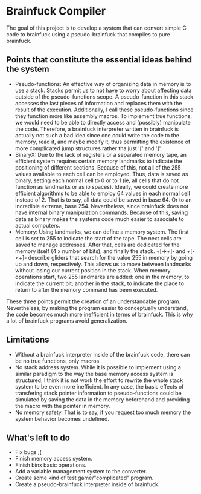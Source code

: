 # Brainfuck Compiler

The goal of this project is to develop a system that can convert simple C code to brainfuck using a pseudo-brainfuck that compiles to pure brainfuck.

## Points that constitute the essential ideas behind the system

* Pseudo-functions: An effective way of organizing data in memory is to use a stack. Stacks permit us to not have to worry about affecting data outside of the pseudo-functions scope. A pseudo-function in this stack accesses the last pieces of information and replaces them with the result of the execution. Additionally, I call these pseudo-functions since they function more like assembly macros. To implement true functions, we would need to be able to directly access and (possibly) manipulate the code. Therefore, a brainfuck interpreter written in brainfuck is actually not such a bad idea since one could write the code to the memory, read it, and maybe modify it, thus permitting the existence of more complicated jump structures rather tha just '[' and ']'.
* BinaryX: Due to the lack of registers or a separated memory tape, an efficient system requires certain memory landmarks to indicate the positioning of different sections. Because of this, not all of the 255 values available to each cell can be employed. Thus, data is saved as binary, setting each normal cell to 0 or to 1 (ie, all cells that do not function as landmarks or as io spaces). Ideally, we could create more efficient algorithms to be able to employ 64 values in each normal cell instead of 2. That is to say, all data could be saved in base 64. Or to an incredible extreme, base 254. Nevertheless, since brainfuck does not have internal binary manipulation commands. Because of this, saving data as binary makes the systems code much easier to associate to actual computers.
* Memory: Using landmarks, we can define a memory system. The first cell is set to 255 to indicate the start of the tape. The next cells are saved to manage addresses. After that, cells are dedicated for the memory itself (4 x number of bits), and finally the stack. +[->+]- and +[-<+]- describe gliders that search for the value 255 in memory by going up and down, respectively. This allows us to move between landmarks without losing our current position in the stack. When memory operations start, two 255 landmarks are added: one in the memory, to indicate the current bit; another in the stack, to indicate the place to return to after the memory command has been executed.

These three points permit the creation of an understandable program. Nevertheless, by making the program easier to conceptually understand, the code becomes much more inefficient in terms of brainfuck. This is why a lot of brainfuck programs avoid generalization.

## Limitations

* Without a brainfuck interpreter inside of the brainfuck code, there can be no true functions, only macros.
* No stack address system. While it is possible to implement using a similar paradigm to the way the base memory access system is structured, I think it is not work the effort to rewrite the whole stack system to be even more inefficient. In any case, the basic effects of transfering stack pointer information to pseudo-functions could be simulated by saving the data in the memory beforehand and providing the macro with the pointer in memory.
* No memory safety. That is to say, if you request too much memory the system behavior becomes undefined.

## What's left to do

* Fix bugs ;(
* Finish memory access system.
* Finish binx basic operations.
* Add a variable management system to the converter.
* Create some kind of test game/"complicated" program.
* Create a pseudo-brainfuck interpreter inside of brainfuck.
